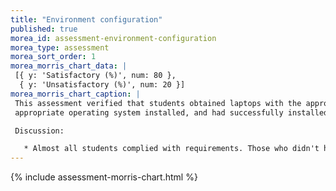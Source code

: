 ```yaml
---
title: "Environment configuration"
published: true
morea_id: assessment-environment-configuration
morea_type: assessment
morea_sort_order: 1
morea_morris_chart_data: |
 [{ y: 'Satisfactory (%)', num: 80 },
  { y: 'Unsatisfactory (%)', num: 20 }]
morea_morris_chart_caption: |
 This assessment verified that students obtained laptops with the appropriate hardware, had the
 appropriate operating system installed, and had successfully installed the appropriate version of Java. 

 Discussion:

   * Almost all students complied with requirements. Those who didn't had inappropriate hardware.
---
```


{%  include assessment-morris-chart.html  %}
